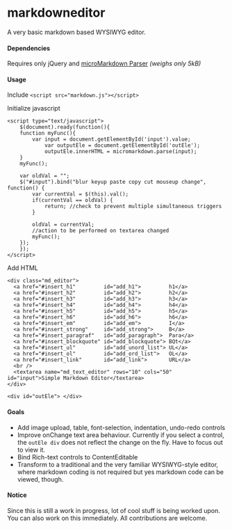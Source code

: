# markdowneditor
A very basic markdown based WYSIWYG editor.

#### Dependencies
Requires only jQuery and [microMarkdown Parser](http://simonwaldherr.github.io/micromarkdown.js/micromarkdown.js) *(weighs only 5kB)*

#### Usage
Include `<script src="markdown.js"></script>`

Initialize javascript
```
<script type="text/javascript">
	$(document).ready(function(){
	function myFunc(){
        var input = document.getElementById('input').value;
	    	var outputEle = document.getElementById('outEle');
		    outputEle.innerHTML = micromarkdown.parse(input);
    }       
    myFunc();

    var oldVal = "";
	$("#input").bind("blur keyup paste copy cut mouseup change", function() {
	    var currentVal = $(this).val();
	    if(currentVal == oldVal) {
	        return; //check to prevent multiple simultaneous triggers
	    }

	    oldVal = currentVal;
	    //action to be performed on textarea changed
	    myFunc();
	});
	});
</script>
```

Add HTML
```
<div class="md_editor">
  <a href="#insert_h1"         id="add_h1">         h1</a>
  <a href="#insert_h2"         id="add_h2">         h2</a>
  <a href="#insert_h3"         id="add_h3">         h3</a>
  <a href="#insert_h4"         id="add_h4">         h4</a>
  <a href="#insert_h5"         id="add_h5">         h5</a>
  <a href="#insert_h6"         id="add_h6">         h6</a>
  <a href="#insert_em"         id="add_em">         I</a>
  <a href="#insert_strong"     id="add_strong">     B</a>
  <a href="#insert_paragraf"   id="add_paragraph">  Para</a>
  <a href="#insert_blockquote" id="add_blockquote"> BQt</a>
  <a href="#insert_ul"         id="add_unord_list"> UL</a>
  <a href="#insert_ol"         id="add_ord_list">   OL</a>
  <a href="#insert_link"       id="add_link">       URL</a>
  <br />
  <textarea name="md_text_editor" rows="10" cols="50" id="input">Simple Markdown Editor</textarea>
</div>

<div id="outEle"> </div>
```


#### Goals
- Add image upload, table, font-selection, indentation, undo-redo controls
- Improve onChange text area behaviour. Currently if you select a control, the `outEle div` does not reflect the change on the fly. Have to focus out to view it.
- Bind Rich-text controls to ContentEditable
- Transform to a  traditional and the very familiar WYSIWYG-style editor, where markdown coding is not required but yes markdown code can be viewed, though.


#### Notice

Since this is still a work in progress, lot of cool stuff is being worked upon. You can also work on this immediately. All contributions are welcome.
